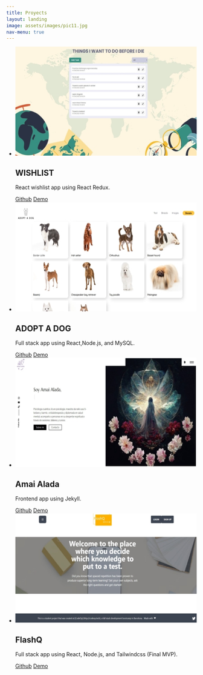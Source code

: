 ```yaml
---
title: Proyects
layout: landing
image: assets/images/pic11.jpg
nav-menu: true
---
```


<!-- Main -->
<div id="main">

  <ul class="cards">
    <li class="cards_item">
      <div class="card">
        <div class="card_image"><img src="./assets/images/wishlist.jpg"></div>
        <div class="card_content">
          <h2 class="card_title">WISHLIST</h2>
		  <p class="card_text">React wishlist app using React Redux. </p>
		  <a href="https://github.com/Nikaishere/Wishlist" class="button">Github</a>
		   <a href="https://nikaishere.github.io/Wishlist/" class="button special">Demo</a>
        </div>
      </div>
    </li>
    <li class="cards_item">
      <div class="card">
        <div class="card_image"><img src="./assets/images/adopt.jpg"></div>
        <div class="card_content">
          <h2 class="card_title">ADOPT A DOG</h2>
           <p class="card_text">Full stack app using React,Node.js, and MySQL. </p>
          <a href="https://github.com/Nikaishere/AdoptADog" class="button">Github</a>
		   <a href="https://adoptadog.herokuapp.com/" class="button special">Demo</a>
        </div>
      </div>
    </li>
    <li class="cards_item">
      <div class="card">
         <div class="card_image"><img src="./assets/images/alaiamada.jpg"></div>
        <div class="card_content">
          <h2 class="card_title">Amai Alada</h2>
           <p class="card_text">Frontend app using Jekyll.</p>
          <a href="https://github.com/Nikaishere/amaialada.github.io" class="button">Github</a>
		   <a href="https://nikaishere.github.io/amaialada.github.io/" class="button special">Demo</a>
        </div>
      </div>
    </li>
    <li class="cards_item">
      <div class="card">
        <div class="card_image"><img src="./assets/images/flashq.jpg"></div>
        <div class="card_content">
          <h2 class="card_title">FlashQ</h2>
          <p class="card_text">Full stack app using React, Node.js, and Tailwindcss (Final MVP).</p>
           <a href="https://github.com/Nikaishere/FlashQ" class="button">Github</a>
		   <a href="https://flashq.herokuapp.com/" class="button special">Demo</a>
        </div>
      </div>
    </li>
  </ul>
</div>

				
					
			
	
	
